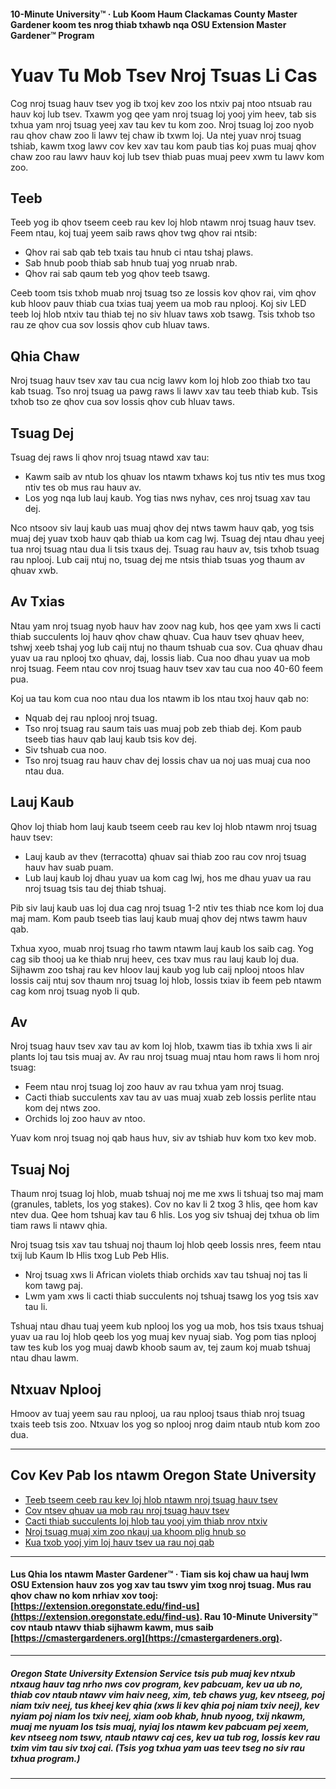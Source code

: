 #### 10-Minute University™ · Lub Koom Haum Clackamas County Master Gardener koom tes nrog thiab txhawb nqa OSU Extension Master Gardener™ Program

# Yuav Tu Mob Tsev Nroj Tsuas Li Cas

Cog nroj tsuag hauv tsev yog ib txoj kev zoo los ntxiv paj ntoo ntsuab rau hauv koj lub tsev. Txawm yog qee yam nroj tsuag loj yooj yim heev, tab sis txhua yam nroj tsuag yeej xav tau kev tu kom zoo. Nroj tsuag loj zoo nyob rau qhov chaw zoo li lawv tej chaw ib txwm loj. Ua ntej yuav nroj tsuag tshiab, kawm txog lawv cov kev xav tau kom paub tias koj puas muaj qhov chaw zoo rau lawv hauv koj lub tsev thiab puas muaj peev xwm tu lawv kom zoo.

## Teeb

Teeb yog ib qhov tseem ceeb rau kev loj hlob ntawm nroj tsuag hauv tsev. Feem ntau, koj tuaj yeem saib raws qhov twg qhov rai ntsib:

- Qhov rai sab qab teb txais tau hnub ci ntau tshaj plaws.
- Sab hnub poob thiab sab hnub tuaj yog nruab nrab.
- Qhov rai sab qaum teb yog qhov teeb tsawg.

Ceeb toom tsis txhob muab nroj tsuag tso ze lossis kov qhov rai, vim qhov kub hloov pauv thiab cua txias tuaj yeem ua mob rau nplooj. Koj siv LED teeb loj hlob ntxiv tau thiab tej no siv hluav taws xob tsawg. Tsis txhob tso rau ze qhov cua sov lossis qhov cub hluav taws.

## Qhia Chaw

Nroj tsuag hauv tsev xav tau cua ncig lawv kom loj hlob zoo thiab txo tau kab tsuag. Tso nroj tsuag ua pawg raws li lawv xav tau teeb thiab kub. Tsis txhob tso ze qhov cua sov lossis qhov cub hluav taws.

## Tsuag Dej

Tsuag dej raws li qhov nroj tsuag ntawd xav tau:

- Kawm saib av ntub los qhuav los ntawm txhaws koj tus ntiv tes mus txog ntiv tes ob mus rau hauv av.
- Los yog nqa lub lauj kaub. Yog tias nws nyhav, ces nroj tsuag xav tau dej.

Nco ntsoov siv lauj kaub uas muaj qhov dej ntws tawm hauv qab, yog tsis muaj dej yuav txob hauv qab thiab ua kom cag lwj. Tsuag dej ntau dhau yeej tua nroj tsuag ntau dua li tsis txaus dej. Tsuag rau hauv av, tsis txhob tsuag rau nplooj. Lub caij ntuj no, tsuag dej me ntsis thiab tsuas yog thaum av qhuav xwb.

## Av Txias

Ntau yam nroj tsuag nyob hauv hav zoov nag kub, hos qee yam xws li cacti thiab succulents loj hauv qhov chaw qhuav. Cua hauv tsev qhuav heev, tshwj xeeb tshaj yog lub caij ntuj no thaum tshuab cua sov. Cua qhuav dhau yuav ua rau nplooj txo qhuav, daj, lossis liab. Cua noo dhau yuav ua mob nroj tsuag. Feem ntau cov nroj tsuag hauv tsev xav tau cua noo 40-60 feem pua.

Koj ua tau kom cua noo ntau dua los ntawm ib los ntau txoj hauv qab no:

- Nquab dej rau nplooj nroj tsuag.
- Tso nroj tsuag rau saum tais uas muaj pob zeb thiab dej. Kom paub tseeb tias hauv qab lauj kaub tsis kov dej.
- Siv tshuab cua noo.
- Tso nroj tsuag rau hauv chav dej lossis chav ua noj uas muaj cua noo ntau dua.

## Lauj Kaub

Qhov loj thiab hom lauj kaub tseem ceeb rau kev loj hlob ntawm nroj tsuag hauv tsev:

- Lauj kaub av thev (terracotta) qhuav sai thiab zoo rau cov nroj tsuag hauv hav suab puam.
- Lub lauj kaub loj dhau yuav ua kom cag lwj, hos me dhau yuav ua rau nroj tsuag tsis tau dej thiab tshuaj.

Pib siv lauj kaub uas loj dua cag nroj tsuag 1-2 ntiv tes thiab nce kom loj dua maj mam. Kom paub tseeb tias lauj kaub muaj qhov dej ntws tawm hauv qab.

Txhua xyoo, muab nroj tsuag rho tawm ntawm lauj kaub los saib cag. Yog cag sib thooj ua ke thiab nruj heev, ces txav mus rau lauj kaub loj dua. Sijhawm zoo tshaj rau kev hloov lauj kaub yog lub caij nplooj ntoos hlav lossis caij ntuj sov thaum nroj tsuag loj hlob, lossis txiav ib feem peb ntawm cag kom nroj tsuag nyob li qub.

## Av

Nroj tsuag hauv tsev xav tau av kom loj hlob, txawm tias ib txhia xws li air plants loj tau tsis muaj av. Av rau nroj tsuag muaj ntau hom raws li hom nroj tsuag:

- Feem ntau nroj tsuag loj zoo hauv av rau txhua yam nroj tsuag.
- Cacti thiab succulents xav tau av uas muaj xuab zeb lossis perlite ntau kom dej ntws zoo.
- Orchids loj zoo hauv av ntoo.

Yuav kom nroj tsuag noj qab haus huv, siv av tshiab huv kom txo kev mob.

## Tsuaj Noj

Thaum nroj tsuag loj hlob, muab tshuaj noj me me xws li tshuaj tso maj mam (granules, tablets, los yog stakes). Cov no kav li 2 txog 3 hlis, qee hom kav ntev dua. Qee hom tshuaj kav tau 6 hlis. Los yog siv tshuaj dej txhua ob lim tiam raws li ntawv qhia.

Nroj tsuag tsis xav tau tshuaj noj thaum loj hlob qeeb lossis nres, feem ntau txij lub Kaum Ib Hlis txog Lub Peb Hlis.

- Nroj tsuag xws li African violets thiab orchids xav tau tshuaj noj tas li kom tawg paj.
- Lwm yam xws li cacti thiab succulents noj tshuaj tsawg los yog tsis xav tau li.

Tshuaj ntau dhau tuaj yeem kub nplooj los yog ua mob, hos tsis txaus tshuaj yuav ua rau loj hlob qeeb los yog muaj kev nyuaj siab. Yog pom tias nplooj taw tes kub los yog muaj dawb khoob saum av, tej zaum koj muab tshuaj ntau dhau lawm.

## Ntxuav Nplooj

Hmoov av tuaj yeem sau rau nplooj, ua rau nplooj tsaus thiab nroj tsuag txais teeb tsis zoo. Ntxuav los yog so nplooj nrog daim ntaub ntub kom zoo dua.

---

## Cov Kev Pab los ntawm Oregon State University

- [Teeb tseem ceeb rau kev loj hlob ntawm nroj tsuag hauv tsev](https://extension.oregonstate.edu/news/light-exposure-key-growing-successful-houseplants)
- [Cov ntsev qhuav ua mob rau nroj tsuag hauv tsev](https://extension.oregonstate.edu/news/soluble-salts-damaging-houseplants)
- [Cacti thiab succulents loj hlob tau yooj yim thiab nrov ntxiv](https://extension.oregonstate.edu/news/carefree-succulents-continue-grow-popularity)
- [Nroj tsuag muaj xim zoo nkauj ua khoom plig hnub so](https://extension.oregonstate.edu/news/colorful-indoor-plants-make-delightful-gifts-holidays)
- [Kua txob yooj yim loj hauv tsev ua rau noj qab](https://extension.oregonstate.edu/news/pot-table-easy-indoor-herbs-spice-cooking)

---

#### Lus Qhia los ntawm Master Gardener™ · Tiam sis koj chaw ua hauj lwm OSU Extension hauv zos yog xav tau tswv yim txog nroj tsuag. Mus rau qhov chaw no kom nrhiav xov tooj: [https://extension.oregonstate.edu/find-us](https://extension.oregonstate.edu/find-us). Rau 10-Minute University™ cov ntaub ntawv thiab sijhawm kawm, mus saib [https://cmastergardeners.org](https://cmastergardeners.org).

---

##### Oregon State University Extension Service tsis pub muaj kev ntxub ntxaug hauv tag nrho nws cov program, kev pabcuam, kev ua ub no, thiab cov ntaub ntawv vim haiv neeg, xim, teb chaws yug, kev ntseeg, poj niam txiv neej, tus kheej kev qhia (xws li kev qhia poj niam txiv neej), kev nyiam poj niam los txiv neej, xiam oob khab, hnub nyoog, txij nkawm, muaj me nyuam los tsis muaj, nyiaj los ntawm kev pabcuam pej xeem, kev ntseeg nom tswv, ntaub ntawv caj ces, kev ua tub rog, lossis kev rau txim vim tau siv txoj cai. (Tsis yog txhua yam uas teev tseg no siv rau txhua program.)
---